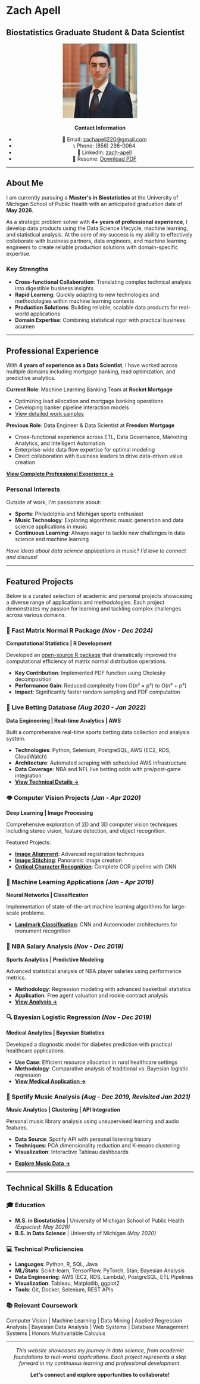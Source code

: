 # Zach Apell
## Biostatistics Graduate Student & Data Scientist

<div align="center">

![me](./0.jpeg)

**Contact Information**
- 📧 Email: [zachapell220@gmail.com](mailto:zachapell220@gmail.com)
- 📞 Phone: (856) 298-0064
- 💼 LinkedIn: [zach-apell](https://www.linkedin.com/in/zach-apell/)
- 📄 Resume: [Download PDF](./Apell_Zachary_Resume(jul23).pdf)

</div>

---

## About Me

I am currently pursuing a **Master's in Biostatistics** at the University of Michigan School of Public Health with an anticipated graduation date of **May 2026**.

As a strategic problem solver with **4+ years of professional experience**, I develop data products using the Data Science lifecycle, machine learning, and statistical analysis. At the core of my success is my ability to effectively collaborate with business partners, data engineers, and machine learning engineers to create reliable production solutions with domain-specific expertise.

### Key Strengths
- **Cross-functional Collaboration**: Translating complex technical analysis into digestible business insights
- **Rapid Learning**: Quickly adapting to new technologies and methodologies within machine learning contexts
- **Production Solutions**: Building reliable, scalable data products for real-world applications
- **Domain Expertise**: Combining statistical rigor with practical business acumen

---

## Professional Experience

With **4 years of experience as a Data Scientist**, I have worked across multiple domains including mortgage banking, lead optimization, and predictive analytics. 

**Current Role**: Machine Learning Banking Team at **Rocket Mortgage**
- Optimizing lead allocation and mortgage banking operations
- Developing banker pipeline interaction models
- [View detailed work samples](./RKT/readme.md)

**Previous Role**: Data Engineer & Data Scientist at **Freedom Mortgage**
- Cross-functional experience across ETL, Data Governance, Marketing Analytics, and Intelligent Automation
- Enterprise-wide data flow expertise for optimal modeling
- Direct collaboration with business leaders to drive data-driven value creation

[**View Complete Professional Experience →**](./Prof_experience/README.md)

### Personal Interests
Outside of work, I'm passionate about:
- **Sports**: Philadelphia and Michigan sports enthusiast
- **Music Technology**: Exploring algorithmic music generation and data science applications in music
- **Continuous Learning**: Always eager to tackle new challenges in data science and machine learning

*Have ideas about data science applications in music? I'd love to connect and discuss!*

---

## Featured Projects

Below is a curated selection of academic and personal projects showcasing a diverse range of applications and methodologies. Each project demonstrates my passion for learning and tackling complex challenges across various domains.

### 🔬 Fast Matrix Normal R Package *(Nov - Dec 2024)*
**Computational Statistics | R Development**

Developed an [open-source R package](https://github.com/ziyuliu1999/fastMN) that dramatically improved the computational efficiency of matrix normal distribution operations.

- **Key Contribution**: Implemented PDF function using Cholesky decomposition
- **Performance Gain**: Reduced complexity from O(n³ × p³) to O(n³ + p³)
- **Impact**: Significantly faster random sampling and PDF computation

### 🎲 Live Betting Database *(Aug 2020 - Jan 2022)*
**Data Engineering | Real-time Analytics | AWS**

Built a comprehensive real-time sports betting data collection and analysis system.

- **Technologies**: Python, Selenium, PostgreSQL, AWS (EC2, RDS, CloudWatch)
- **Architecture**: Automated scraping with scheduled AWS infrastructure
- **Data Coverage**: NBA and NFL live betting odds with pre/post-game integration
- [**View Technical Details →**](./gambling/overview.md)

### 👁️ Computer Vision Projects *(Jan - Apr 2020)*
**Deep Learning | Image Processing**

Comprehensive exploration of 2D and 3D computer vision techniques including stereo vision, feature detection, and object recognition.

Featured Projects:
- [**Image Alignment**](./eecs442_p1/README.md): Advanced registration techniques
- [**Image Stitching**](./eecs442_p3/README.md): Panoramic image creation
- [**Optical Character Recognition**](./442_final_project/overview.md): Complete OCR pipeline with CNN

### 🧠 Machine Learning Applications *(Jan - Apr 2019)*
**Neural Networks | Classification**

Implementation of state-of-the-art machine learning algorithms for large-scale problems.
- [**Landmark Classification**](./eecs445_p2/README.md): CNN and Autoencoder architectures for monument recognition

### 🏀 NBA Salary Analysis *(Nov - Dec 2019)*
**Sports Analytics | Predictive Modeling**

Advanced statistical analysis of NBA player salaries using performance metrics.
- **Methodology**: Regression modeling with advanced basketball statistics
- **Application**: Free agent valuation and rookie contract analysis
- [**View Analysis →**](./415_final_project/overview.md)

### 🔍 Bayesian Logistic Regression *(Nov - Dec 2019)*
**Medical Analytics | Bayesian Statistics**

Developed a diagnostic model for diabetes prediction with practical healthcare applications.
- **Use Case**: Efficient resource allocation in rural healthcare settings
- **Methodology**: Comparative analysis of traditional vs. Bayesian logistic regression
- [**View Medical Application →**](./final_project/overview.md)

### 🎵 Spotify Music Analysis *(Aug - Dec 2019, Revisited Jan 2021)*
**Music Analytics | Clustering | API Integration**

Personal music library analysis using unsupervised learning and audio features.
- **Data Source**: Spotify API with personal listening history
- **Techniques**: PCA dimensionality reduction and K-means clustering
- **Visualization**: Interactive Tableau dashboards
<!-- Fixed: Separated malformed link suffix (---) that was concatenated without proper line break -->
- [**Explore Music Data →**](./spotify/readme.md)

---

## Technical Skills & Education

### 🎓 Education
- **M.S. in Biostatistics** | University of Michigan School of Public Health *(Expected: May 2026)*
- **B.S. in Data Science** | University of Michigan *(May 2020)*

### 💻 Technical Proficiencies
- **Languages**: Python, R, SQL, Java
- **ML/Stats**: Scikit-learn, TensorFlow, PyTorch, Stan, Bayesian Analysis
- **Data Engineering**: AWS (EC2, RDS, Lambda), PostgreSQL, ETL Pipelines
- **Visualization**: Tableau, Matplotlib, ggplot2
- **Tools**: Git, Docker, Selenium, REST APIs

### 📚 Relevant Coursework
Computer Vision | Machine Learning | Data Mining | Applied Regression Analysis | Bayesian Data Analysis | Web Systems | Database Management Systems | Honors Multivariable Calculus

---

<div align="center">

*This website showcases my journey in data science, from academic foundations to real-world applications. Each project represents a step forward in my continuous learning and professional development.*

**Let's connect and explore opportunities to collaborate!**

</div>


